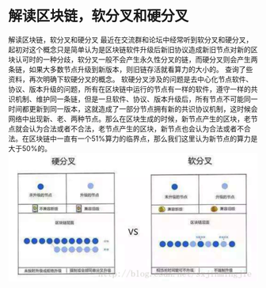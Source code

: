 # 解读区块链，软分叉和硬分叉
解读区块链，软分叉和硬分叉
最近在交流群和论坛中经常听到软分叉和硬分叉，起初对这个概念只是简单认为是区块链软件升级后新旧协议造成新旧节点对新的区块认可时的一种分歧，软分叉一般不会产生永久性分叉的链，而硬分叉则会产生两条链，如果大多数节点升级到新版本，则旧链存活就看算力的大小的。
查询了些资料，再次明确下软硬分叉的概念。
软硬分叉涉及的问题是去中心化节点软件、协议、版本升级的问题，所有在区块链中运行的节点有一样的软件，遵守一样的共识机制、维护同一条链，但是一旦软件、协议、版本升级后，所有节点不可能同一时间都更新到同一版本，这就造成了一部分节点拥有新的共识协议机制，这时候会网络中出现新、老、两种节点。那么在区块生成的时候，新节点产生的区块，老节点就会认为合法或者不合法，老节点产生的区块，新节点也会认为合法或者不合法。在区块链中一直有一个51%算力的临界点，那么我们这里认为新节点的算力是大于50%的。
![图片名称](img/5.png)




